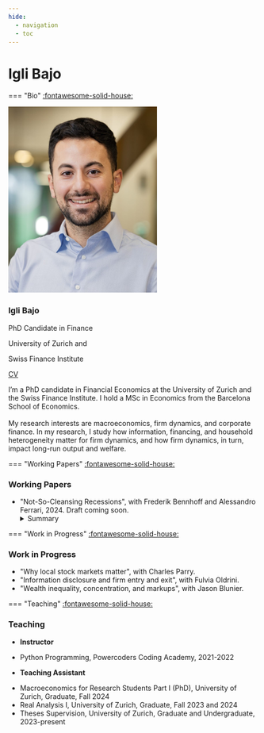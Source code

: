 ```yaml
---
hide:
  - navigation
  - toc
---
```


# **Igli Bajo**

=== "Bio"
    <!-- Webpage -->
    <span class="back-button">[:fontawesome-solid-house:](../about/index.md)</span>
    <section id="about-sec" class="wg-about-biography">
      <div class="about-grid">
        <div class="about-img text-center">
          <img src="../about/IgliBajo_Photo.jpeg" alt="Picture of Igli Bajo" class="img-responsive img-circle" style="width: 300px; height: auto;">
          <h3 id="about-head">Igli Bajo</h3>
          <p class="headline">PhD Candidate in Finance</p>
          <p class="headline">University of Zurich and</p>
          <p class="headline">Swiss Finance Institute</p>
          <p>
            <a href="mailto:igli.bajo@df.uzh.ch" target=”_blank><i class="fas fa-envelope"></i></a>
            <a href="https://x.com/IgliBajo" target=”_blank><i class="fab fa-twitter"></i></a>
            <a href="https://www.linkedin.com/in/igli-bajo-6b3483a4/" target=”_blank><i class="fab fa-linkedin"></i></a>
            <a href="./CV_IgliBajo.pdf" class="cv-link" target=”_blank”>CV</a>  
          </p>
        </div>
        <div class="about-info">
          <p>I’m a PhD candidate in Financial Economics at the University of Zurich and the Swiss Finance Institute. I hold a MSc in Economics from the Barcelona School of Economics. <br> <br>
          My research interests are macroeconomics, firm dynamics, and corporate finance. In my research, I study how information, financing, and household heterogeneity matter for firm dynamics, and how firm dynamics, in turn, impact long-run output and welfare.</p>
        </div>
      </div>
    </section>

=== "Working Papers"
    <span class="back-button">[:fontawesome-solid-house:](../about/index.md)</span>
    <section id="research" class="home-section wg-research">
      <div class="about-grid">
        <div class="research-title text-center">
          <h3>Working Papers</h3>
        </div>
        <div class="research-info">
          <ul>
            <li><i class="fas fa-file-alt"></i>"Not-So-Cleansing Recessions", with Frederik Bennhoff and Alessandro Ferrari, 2024.<span class="ital"> Draft coming soon.</span>
           <details><summary>Summary</summary>
            <p>Recessions are periods in which the least productive firms in the economy exit, and as the economy recovers, they are replaced by new and more productive entrants. These *cleansing effects* imply that business cycles generate improvements in the average firm productivity. We argue that this is not sufficient to induce long-run gains in GDP and welfare. We show that these are driven by the intensity of *love-for-variety* in households' preferences. If the household has CES preferences, recessions do not bring about any improvement in GDP and welfare. If the economy features more *love-for-variety* than CES, the social planner finds it optimal to subsidize economic activity in recessions to avoid firm exit.</p>
            </details>
            </li>
          </ul>
        </div>
      </div>
    </section>

=== "Work in Progress"
    <span class="back-button">[:fontawesome-solid-house:](../about/index.md)</span>
    <section id="work-in-progress" class="home-section wg-work-in-progress">
      <div class="about-grid">
        <div class="work-title text-center">
          <h3>Work in Progress</h3>
        </div>
        <div class="work-info">
          <ul>
            <li><i class="fas fa-file-alt"></i>"Why local stock markets matter", with Charles Parry.</li>
            <li><i class="fas fa-file-alt"></i>"Information disclosure and firm entry and exit", with Fulvia Oldrini.</li>
            <li><i class="fas fa-file-alt"></i>"Wealth inequality, concentration, and markups", with Jason Blunier.</li>
          </ul>
        </div>
      </div>
    </section>

=== "Teaching"
    <span class="back-button">[:fontawesome-solid-house:](../about/index.md)</span>
    <section id="teaching" class="home-section wg-teaching">
      <div class="teaching-grid">
        <div class="teaching-title text-center">
          <h3>Teaching</h3>
        </div>
        <div>
          <div class="teaching-sub-grid">
              <div class="teaching-info">
                <ul class="li-head-list">
                  <li id="li-head"><strong>Instructor</strong></li>
                </ul>
              </div>
              <div class="teaching-info">
                <ul>
                  <li>Python Programming, Powercoders Coding Academy, 2021-2022</li>
                </ul>
              </div>
            </div>
            <div class="teaching-sub-grid">
                <div class="teaching-info">
                  <ul class="li-head-list">
                    <li id="li-head"><strong>Teaching Assistant</strong></li>
                  </ul>
                </div>
                <div class="teaching-info">
                  <ul>
                    <li>Macroeconomics for Research Students Part I (PhD), University of Zurich, Graduate, Fall 2024</li>
                    <li>Real Analysis I, University of Zurich, Graduate, Fall 2023 and 2024</li>
                    <li>Theses Supervision, University of Zurich, Graduate and Undergraduate, 2023-present</li>
                  </ul>
                </div>
              </div>
        </div>
      </div>
    </section>


<!-- Include Font Awesome for icons -->
<link rel="stylesheet" href="https://cdnjs.cloudflare.com/ajax/libs/font-awesome/5.15.4/css/all.min.css">